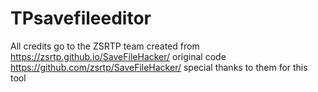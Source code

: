 # TPsavefileeditor
All credits go to the ZSRTP team
created from https://zsrtp.github.io/SaveFileHacker/
original code https://github.com/zsrtp/SaveFileHacker/
special thanks to them for this tool

